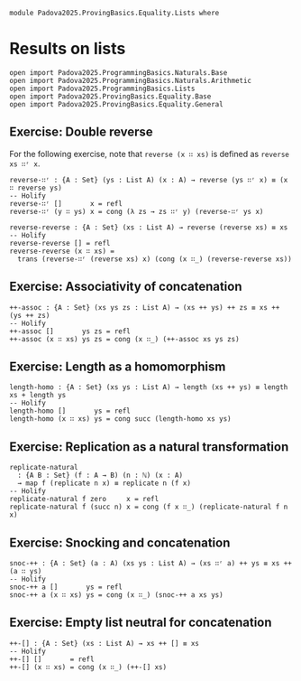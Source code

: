 ```
module Padova2025.ProvingBasics.Equality.Lists where
```

# Results on lists

```
open import Padova2025.ProgrammingBasics.Naturals.Base
open import Padova2025.ProgrammingBasics.Naturals.Arithmetic
open import Padova2025.ProgrammingBasics.Lists
open import Padova2025.ProvingBasics.Equality.Base
open import Padova2025.ProvingBasics.Equality.General
```


## Exercise: Double reverse

For the following exercise, note that `reverse (x ∷ xs)` is defined as
`reverse xs ∷ʳ x`.

```
reverse-∷ʳ : {A : Set} (ys : List A) (x : A) → reverse (ys ∷ʳ x) ≡ (x ∷ reverse ys)
-- Holify
reverse-∷ʳ []       x = refl
reverse-∷ʳ (y ∷ ys) x = cong (λ zs → zs ∷ʳ y) (reverse-∷ʳ ys x)
```

```
reverse-reverse : {A : Set} (xs : List A) → reverse (reverse xs) ≡ xs
-- Holify
reverse-reverse [] = refl
reverse-reverse (x ∷ xs) =
  trans (reverse-∷ʳ (reverse xs) x) (cong (x ∷_) (reverse-reverse xs))
```


## Exercise: Associativity of concatenation

```
++-assoc : {A : Set} (xs ys zs : List A) → (xs ++ ys) ++ zs ≡ xs ++ (ys ++ zs)
-- Holify
++-assoc []       ys zs = refl
++-assoc (x ∷ xs) ys zs = cong (x ∷_) (++-assoc xs ys zs)
```


## Exercise: Length as a homomorphism

```
length-homo : {A : Set} (xs ys : List A) → length (xs ++ ys) ≡ length xs + length ys
-- Holify
length-homo []       ys = refl
length-homo (x ∷ xs) ys = cong succ (length-homo xs ys)
```


## Exercise: Replication as a natural transformation

```
replicate-natural
  : {A B : Set} (f : A → B) (n : ℕ) (x : A)
  → map f (replicate n x) ≡ replicate n (f x)
-- Holify
replicate-natural f zero     x = refl
replicate-natural f (succ n) x = cong (f x ∷_) (replicate-natural f n x)
```


## Exercise: Snocking and concatenation

```
snoc-++ : {A : Set} (a : A) (xs ys : List A) → (xs ∷ʳ a) ++ ys ≡ xs ++ (a ∷ ys)
-- Holify
snoc-++ a []       ys = refl
snoc-++ a (x ∷ xs) ys = cong (x ∷_) (snoc-++ a xs ys)
```


## Exercise: Empty list neutral for concatenation

```
++-[] : {A : Set} (xs : List A) → xs ++ [] ≡ xs
-- Holify
++-[] []       = refl
++-[] (x ∷ xs) = cong (x ∷_) (++-[] xs)
```
